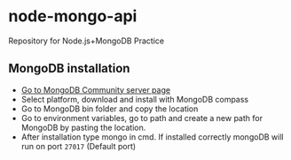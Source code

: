 # node-mongo-api
Repository for Node.js+MongoDB Practice 

## MongoDB installation 

* [Go to MongoDB Community server page](https://www.mongodb.com/try/download/community) 
* Select platform, download and install with MongoDB compass
* Go to MongoDB bin folder and copy the location
* Go to environment variables, go to path and create a new path for MongoDB by pasting the location.
* After installation type mongo in cmd. If installed correctly mongoDB will run on port ```27017``` (Default port)

